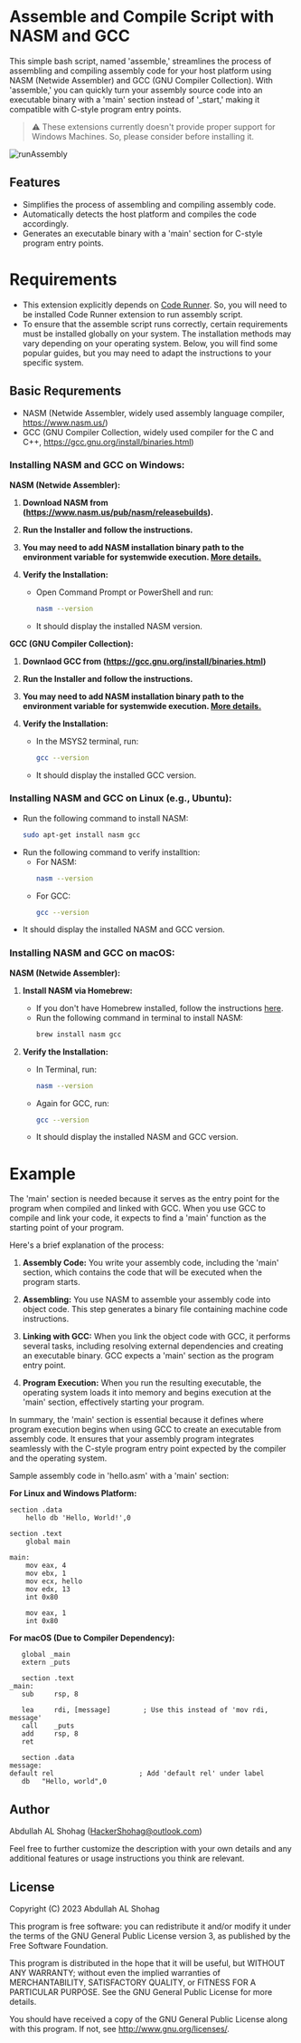 # Assemble and Compile Script with NASM and GCC

This simple bash script, named 'assemble,' streamlines the process of assembling and compiling assembly code for your host platform using NASM (Netwide Assembler) and GCC (GNU Compiler Collection). With 'assemble,' you can quickly turn your assembly source code into an executable binary with a 'main' section instead of '_start,' making it compatible with C-style program entry points.

> :warning: These extensions currently doesn't provide proper support for Windows Machines. So, please consider before installing it.

![runAssembly](https://github.com/HackerShohag/vscode-assembler-extension/assets/47150885/0e09220d-0c0d-4d26-8b1b-f64cb953c2ed)

## Features

* Simplifies the process of assembling and compiling assembly code.
* Automatically detects the host platform and compiles the code accordingly.
* Generates an executable binary with a 'main' section for C-style program entry points.

# Requirements

* This extension explicitly depends on [Code Runner](https://marketplace.visualstudio.com/items?itemName=formulahendry.code-runner). So, you will need to be installed Code Runner extension to run assembly script.
* To ensure that the assemble script runs correctly, certain requirements must be installed globally on your system. The installation methods may vary depending on your operating system. Below, you will find some popular guides, but you may need to adapt the instructions to your specific system.

## Basic Requrements

* NASM (Netwide Assembler, widely used assembly language compiler, https://www.nasm.us/)
* GCC (GNU Compiler Collection, widely used compiler for the C and C++, https://gcc.gnu.org/install/binaries.html)

### Installing NASM and GCC on Windows:

**NASM (Netwide Assembler):**

1. **Download NASM from (https://www.nasm.us/pub/nasm/releasebuilds).**

2. **Run the Installer and follow the instructions.**

3. **You may need to add NASM installation binary path to the environment variable for systemwide execution. [More details.](https://learn.microsoft.com/en-us/previous-versions/office/developer/sharepoint-2010/ee537574(v=office.14))**

4. **Verify the Installation:**
   - Open Command Prompt or PowerShell and run:
     ```bash
     nasm --version
     ```
   - It should display the installed NASM version.

**GCC (GNU Compiler Collection):**

1. **Downlaod GCC from (https://gcc.gnu.org/install/binaries.html)**

2. **Run the Installer and follow the instructions.**

3. **You may need to add NASM installation binary path to the environment variable for systemwide execution. [More details.](https://learn.microsoft.com/en-us/previous-versions/office/developer/sharepoint-2010/ee537574(v=office.14))**

4. **Verify the Installation:**
   - In the MSYS2 terminal, run:
     ```bash
     gcc --version
     ```
   - It should display the installed GCC version.

### Installing NASM and GCC on Linux (e.g., Ubuntu):

   - Run the following command to install NASM:
     ```bash
     sudo apt-get install nasm gcc
     ```
   - Run the following command to verify installtion:
      * For NASM:
         ```bash
         nasm --version
         ```
      * For GCC:
         ```bash
         gcc --version
         ```
   - It should display the installed NASM and GCC version.

### Installing NASM and GCC on macOS:

**NASM (Netwide Assembler):**

1. **Install NASM via Homebrew:**
   - If you don't have Homebrew installed, follow the instructions [here](https://docs.brew.sh/Installation).
   - Run the following command in terminal to install NASM:
     ```bash
     brew install nasm gcc
     ```

2. **Verify the Installation:**
   - In Terminal, run:
     ```bash
     nasm --version
     ```
   - Again for GCC, run:
     ```bash
     gcc --version
     ```
   - It should display the installed NASM and GCC version.

# Example

The 'main' section is needed because it serves as the entry point for the program when compiled and linked with GCC. When you use GCC to compile and link your code, it expects to find a 'main' function as the starting point of your program. 

Here's a brief explanation of the process:

1. **Assembly Code:** You write your assembly code, including the 'main' section, which contains the code that will be executed when the program starts.

2. **Assembling:** You use NASM to assemble your assembly code into object code. This step generates a binary file containing machine code instructions.

3. **Linking with GCC:** When you link the object code with GCC, it performs several tasks, including resolving external dependencies and creating an executable binary. GCC expects a 'main' section as the program entry point.

4. **Program Execution:** When you run the resulting executable, the operating system loads it into memory and begins execution at the 'main' section, effectively starting your program.

In summary, the 'main' section is essential because it defines where program execution begins when using GCC to create an executable from assembly code. It ensures that your assembly program integrates seamlessly with the C-style program entry point expected by the compiler and the operating system.

Sample assembly code in 'hello.asm' with a 'main' section:

**For Linux and Windows Platform:**

```assembly
section .data
    hello db 'Hello, World!',0

section .text
    global main

main:
    mov eax, 4
    mov ebx, 1
    mov ecx, hello
    mov edx, 13
    int 0x80

    mov eax, 1
    int 0x80
```

**For macOS (Due to Compiler Dependency):**
```assembly
   global _main
   extern _puts

   section .text
_main:
   sub     rsp, 8

   lea     rdi, [message]        ; Use this instead of 'mov rdi, message'
   call    _puts
   add     rsp, 8
   ret

   section .data
message:
default rel                     ; Add 'default rel' under label
   db   "Hello, world",0
```

## Author

Abdullah AL Shohag (<HackerShohag@outlook.com>)

Feel free to further customize the description with your own details and any additional features or usage instructions you think are relevant.

## License

Copyright (C) 2023 Abdullah AL Shohag

This program is free software: you can redistribute it and/or modify it under the terms of the GNU General Public License version 3, as published by the Free Software Foundation.

This program is distributed in the hope that it will be useful, but WITHOUT ANY WARRANTY; without even the implied warranties of MERCHANTABILITY, SATISFACTORY QUALITY, or FITNESS FOR A PARTICULAR PURPOSE. See the GNU General Public License for more details.

You should have received a copy of the GNU General Public License along with this program. If not, see http://www.gnu.org/licenses/.
